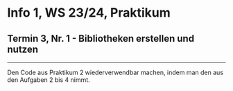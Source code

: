 # Info 1, WS 23/24, Praktikum

## Termin 3, Nr. 1 - Bibliotheken erstellen und nutzen

---

Den Code aus Praktikum 2 wiederverwendbar machen,
indem man den aus den Aufgaben 2 bis 4 nimmt.